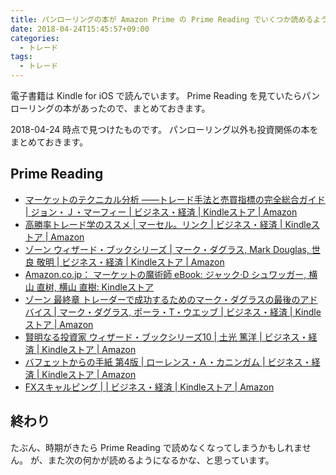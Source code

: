 ```yaml
---
title: パンローリングの本が Amazon Prime の Prime Reading でいくつか読めるようになっていました
date: 2018-04-24T15:45:57+09:00
categories:
  - トレード
tags:
  - トレード
---
```


電子書籍は Kindle for iOS で読んでいます。
Prime Reading を見ていたらパンローリングの本があったので、まとめておきます。

<!--more-->

2018-04-24 時点で見つけたものです。
パンローリング以外も投資関係の本をまとめておきます。

## Prime Reading

* [マーケットのテクニカル分析 ――トレード手法と売買指標の完全総合ガイド | ジョン・Ｊ・マーフィー | ビジネス・経済 | Kindleストア | Amazon](https://www.amazon.co.jp/%E3%83%9E%E3%83%BC%E3%82%B1%E3%83%83%E3%83%88%E3%81%AE%E3%83%86%E3%82%AF%E3%83%8B%E3%82%AB%E3%83%AB%E5%88%86%E6%9E%90-%E2%80%95%E2%80%95%E3%83%88%E3%83%AC%E3%83%BC%E3%83%89%E6%89%8B%E6%B3%95%E3%81%A8%E5%A3%B2%E8%B2%B7%E6%8C%87%E6%A8%99%E3%81%AE%E5%AE%8C%E5%85%A8%E7%B7%8F%E5%90%88%E3%82%AC%E3%82%A4%E3%83%89-%E3%82%B8%E3%83%A7%E3%83%B3%E3%83%BB%EF%BC%AA%E3%83%BB%E3%83%9E%E3%83%BC%E3%83%95%E3%82%A3%E3%83%BC-ebook/dp/B077GH9SZ6/ref=lp_5347106051_1_6?s=digital-text&ie=UTF8&qid=1524547111&sr=1-6)
* [高勝率トレード学のススメ | マーセル。リンク | ビジネス・経済 | Kindleストア | Amazon](https://www.amazon.co.jp/%E9%AB%98%E5%8B%9D%E7%8E%87%E3%83%88%E3%83%AC%E3%83%BC%E3%83%89%E5%AD%A6%E3%81%AE%E3%82%B9%E3%82%B9%E3%83%A1-%E3%83%9E%E3%83%BC%E3%82%BB%E3%83%AB%E3%80%82%E3%83%AA%E3%83%B3%E3%82%AF-ebook/dp/B00CHG8PTI/ref=lp_5347106051_1_9?s=digital-text&ie=UTF8&qid=1524547111&sr=1-9)
* [ゾーン ウィザード・ブックシリーズ | マーク・ダグラス, Mark Douglas, 世良 敬明 | ビジネス・経済 | Kindleストア | Amazon](https://www.amazon.co.jp/%E3%82%BE%E3%83%BC%E3%83%B3-%E3%82%A6%E3%82%A3%E3%82%B6%E3%83%BC%E3%83%89%E3%83%BB%E3%83%96%E3%83%83%E3%82%AF%E3%82%B7%E3%83%AA%E3%83%BC%E3%82%BA-%E3%83%9E%E3%83%BC%E3%82%AF%E3%83%BB%E3%83%80%E3%82%B0%E3%83%A9%E3%82%B9-ebook/dp/B008DBXHWG/ref=lp_5347106051_1_13?s=digital-text&ie=UTF8&qid=1524547111&sr=1-13)
* [Amazon.co.jp： マーケットの魔術師 eBook: ジャック·D シュワッガー, 横山 直树, 横山 直樹: Kindleストア](https://www.amazon.co.jp/%E3%83%9E%E3%83%BC%E3%82%B1%E3%83%83%E3%83%88%E3%81%AE%E9%AD%94%E8%A1%93%E5%B8%AB-%E3%82%B8%E3%83%A3%E3%83%83%E3%82%AF%C2%B7D-%E3%82%B7%E3%83%A5%E3%83%AF%E3%83%83%E3%82%AC%E3%83%BC-ebook/dp/B009URAKN6/ref=sr_1_18?s=digital-text&ie=UTF8&qid=1524547131&sr=1-18)
* [ゾーン 最終章 トレーダーで成功するためのマーク・ダグラスの最後のアドバイス | マーク・ダグラス, ポーラ・T・ウエッブ | ビジネス・経済 | Kindleストア | Amazon](https://www.amazon.co.jp/%E3%82%BE%E3%83%BC%E3%83%B3-%E6%9C%80%E7%B5%82%E7%AB%A0-%E3%83%88%E3%83%AC%E3%83%BC%E3%83%80%E3%83%BC%E3%81%A7%E6%88%90%E5%8A%9F%E3%81%99%E3%82%8B%E3%81%9F%E3%82%81%E3%81%AE%E3%83%9E%E3%83%BC%E3%82%AF%E3%83%BB%E3%83%80%E3%82%B0%E3%83%A9%E3%82%B9%E3%81%AE%E6%9C%80%E5%BE%8C%E3%81%AE%E3%82%A2%E3%83%89%E3%83%90%E3%82%A4%E3%82%B9-%E3%83%9E%E3%83%BC%E3%82%AF%E3%83%BB%E3%83%80%E3%82%B0%E3%83%A9%E3%82%B9-ebook/dp/B074GVJSJ4/ref=sr_1_19?s=digital-text&ie=UTF8&qid=1524547131&sr=1-19)
* [賢明なる投資家 ウィザード・ブックシリーズ10 | 土光 篤洋 | ビジネス・経済 | Kindleストア | Amazon](https://www.amazon.co.jp/%E8%B3%A2%E6%98%8E%E3%81%AA%E3%82%8B%E6%8A%95%E8%B3%87%E5%AE%B6-%E3%82%A6%E3%82%A3%E3%82%B6%E3%83%BC%E3%83%89%E3%83%BB%E3%83%96%E3%83%83%E3%82%AF%E3%82%B7%E3%83%AA%E3%83%BC%E3%82%BA10-%E5%9C%9F%E5%85%89-%E7%AF%A4%E6%B4%8B-ebook/dp/B008DBXJ1U/ref=sr_1_20?s=digital-text&ie=UTF8&qid=1524547131&sr=1-20)
* [バフェットからの手紙 第4版 | ローレンス・Ａ・カニンガム | ビジネス・経済 | Kindleストア | Amazon](https://www.amazon.co.jp/%E3%83%90%E3%83%95%E3%82%A7%E3%83%83%E3%83%88%E3%81%8B%E3%82%89%E3%81%AE%E6%89%8B%E7%B4%99-%E7%AC%AC4%E7%89%88-%E3%83%AD%E3%83%BC%E3%83%AC%E3%83%B3%E3%82%B9%E3%83%BB%EF%BC%A1%E3%83%BB%E3%82%AB%E3%83%8B%E3%83%B3%E3%82%AC%E3%83%A0-ebook/dp/B01J4Y0ZXY/ref=sr_1_21?s=digital-text&ie=UTF8&qid=1524547131&sr=1-21)
* [FXスキャルピング | | ビジネス・経済 | Kindleストア | Amazon](https://www.amazon.co.jp/FX%E3%82%B9%E3%82%AD%E3%83%A3%E3%83%AB%E3%83%94%E3%83%B3%E3%82%B0-ebook/dp/B00B1XXO30/ref=sr_1_25?s=digital-text&ie=UTF8&qid=1524547131&sr=1-25)

## 終わり

たぶん、時期がきたら Prime Reading で読めなくなってしまうかもしれません。
が、また次の何かが読めるようになるかな、と思っています。
